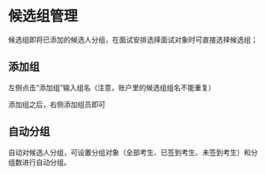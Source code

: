 # 候选组管理

候选组即将已添加的候选人分组，在面试安排选择面试对象时可直接选择候选组；

## 添加组 ##

左侧点击“添加组”输入组名（注意，账户里的候选组组名不能重复）

添加组之后，右侧添加组员即可

## 自动分组 ##

自动对候选人分组，可设置分组对象（全部考生、已签到考生、未签到考生）和分组数进行自动分组。

